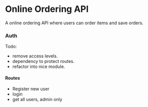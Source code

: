 # Online Ordering API
A online ordering API where users can order items and save orders.


### Auth
Todo:
 - remove access levels.
 - dependency to protect routes.
 - refactor into nice module.



#### Routes
 - Register new user
 - login
 - get all users, admin only


